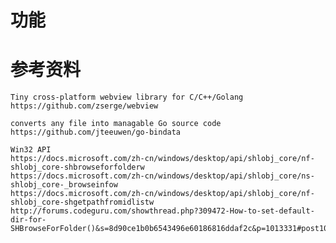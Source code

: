 # 功能


# 参考资料

	Tiny cross-platform webview library for C/C++/Golang
	https://github.com/zserge/webview

	converts any file into managable Go source code
	https://github.com/jteeuwen/go-bindata

	Win32 API
	https://docs.microsoft.com/zh-cn/windows/desktop/api/shlobj_core/nf-shlobj_core-shbrowseforfolderw
	https://docs.microsoft.com/zh-cn/windows/desktop/api/shlobj_core/ns-shlobj_core-_browseinfow
	https://docs.microsoft.com/zh-cn/windows/desktop/api/shlobj_core/nf-shlobj_core-shgetpathfromidlistw
	http://forums.codeguru.com/showthread.php?309472-How-to-set-default-dir-for-SHBrowseForFolder()&s=8d90ce1b0b6543496e60186816ddaf2c&p=1013331#post1013331
